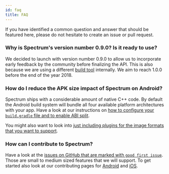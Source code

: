 ```yaml
---
id: faq
title: FAQ
---
```


If you have identified a common question and answer that should be featured here, please do not hesitate to create an issue or pull request.

### Why is Spectrum's version number 0.9.0? Is it ready to use?

We decided to launch with version number 0.9.0 to allow us to incorporate early feedback by the community before finalizing the API. This is also because we are using a different [build tool](https://buckbuild.com/) internally. We aim to reach 1.0.0 before the end of the year 2018.

### How do I reduce the APK size impact of Spectrum on Android?

Spectrum ships with a considerable amount of native C++ code. By default the Android build system will bundle all four available platform architectures with your app. Have a look at our instructions on [how to configure your `build.gradle` file and to enable ABI split](getting_started_android.md#update-your-project-s-gradle-configuration).

You might also want to look into [just including plugins for the image formats that you want to support](getting_started_android.md#loading-specific-plugins).

### How can I contribute to Spectrum?

Have a look at the [issues on GitHub that are marked with `good first issue`](https://github.com/facebookincubator/spectrum/issues?q=is%3Aissue+is%3Aopen+label%3A%22good+first+issue%22). Those are small to medium sized features that we will support. To get started also look at our contributing pages for [Android](contributing_android.md) and [iOS](contributing_ios.md).
